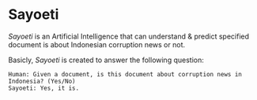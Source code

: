 # Sayoeti
*Sayoeti* is an Artificial Intelligence that can understand & predict 
specified document is about Indonesian corruption news or not. 

Basicly, *Sayoeti* is created to answer the following question:

    Human: Given a document, is this document about corruption news in Indonesia? (Yes/No)
    Sayoeti: Yes, it is.
